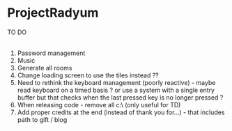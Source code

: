 # ProjectRadyum

TO DO<br><br>
<ol>
<li>Password management<br>
<li>Music
<li>Generate all rooms<br>
<li>Change loading screen to use the tiles instead ??<br>
<li>Need to rethink the keyboard management (poorly reactive) - maybe read keyboard on a timed basis ? or use a system with a single entry buffer but that checks when the last pressed key is no longer pressed ? <br>
<li>When releasing code - remove all c:\ (only useful for TD)<br>
<li>Add proper credits at the end (instead of thank you for...) - that includes path to gift / blog<br>
</ol>




